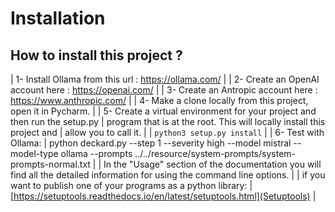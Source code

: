 Installation
============

How to install this project ?
-----------------------------

| 1- Install Ollama from this url : https://ollama.com/
| 
| 2- Create an OpenAI account here : https://openai.com/
| 
| 3- Create an Antropic account here : https://www.anthropic.com/
| 
| 4- Make a clone locally from this project, open it in Pycharm.
| 
| 5- Create a virtual environment for your project and then run the setup.py
| program that is at the root. This will locally install this project and
| allow you to call it.
| 
| `python3 setup.py install`
|
| 6- Test with Ollama:
|    python deckard.py --step 1 --severity high --model mistral --model-type ollama --prompts ../../resource/system-prompts/system-prompts-normal.txt
| 
| In the "Usage" section of the documentation you will find all the detailed information for using the command line options.
| 
| if you want to publish one of your programs as a python library:
| [https://setuptools.readthedocs.io/en/latest/setuptools.html](Setuptools)
| 





